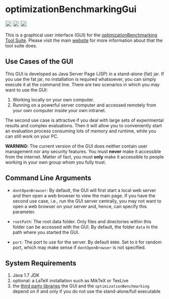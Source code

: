 # optimizationBenchmarkingGui

[<img alt="Codeship Build Status" src="https://img.shields.io/codeship/edbc8170-2b8e-0133-b2b8-16bcb9ef4133.svg" height="20"/>](https://codeship.com/projects/edbc8170-2b8e-0133-b2b8-16bcb9ef4133/status?branch=master)
[<img alt="Semaphore Build Status" src="https://semaphoreci.com/api/v1/projects/188615a7-047a-4302-9233-13313b587066/519593/shields_badge.svg" height="20"/>](https://semaphoreci.com/thomasweise/optimizationbenchmarkinggui)
[<img alt="Snap CI Build Status" src="https://img.shields.io/snap-ci/optimizationBenchmarking/optimizationBenchmarkingGui/master.svg" height="20"/>](https://snap-ci.com/optimizationBenchmarking/optimizationBenchmarkingGui/branch/master)

This is a graphical user interface (GUI) for the [optimizationBenchmarking Tool Suite](http://www.optimizationBenchmarking.org/). Please visit the main [website](http://www.optimizationBenchmarking.org/) for more information about that the tool suite does.

## Use Cases of the GUI

This GUI is developed as Java Server Page (JSP) in a stand-alone (fat) jar. If you use the
fat jar, no installation is required whatsoever, you can simply execute it at the command
line. There are two scenarios in which you may want to use the GUI:

1. Working locally on your own computer.
2. Running on a powerful server computer and accessed remotely from your own computer
   inside your own intranet.

The second use case is attractive if you deal with large sets of experimental results
and complex evaluations. Then it will allow you to conveniently start an evaluation
process consuming lots of memory and runtime, while you can still work on your PC.

**WARNING:** The current version of the GUI does neither contain user management nor
any security features. You must **never** make it accessible from the internet. Matter
of fact, you must **only** make it accessible to people working in your own group whom
you fully trust.

## Command Line Arguments

- `dontOpenBrowser`: By default, the GUI will first start a local web server and then
  open a web browser to view the main page. If you have the second use case, i.e., run
  the GUI server centrally, you may not want to open a web browser on your server and,
  hence, can specify this parameter.
  
- `rootPath`: The root data folder. Only files and directories within this folder can
  be accessed with the GUI. By default, the folder `data` in the path where you started
  the GUI.
  
- `port`: The port to use for the server. By default `8080`. Set to `0` for random port,
  which may make sense if `dontOpenBrowser` is not specified.

## System Requirements

1. Java 1.7 JDK
2. optional: a LaTeX installation such as MikTeX or TexLive
3. the [third party libraries](https://github.com/optimizationBenchmarking/optimizationBenchmarkingGui/blob/master/LICENSE.md) the GUI and the `optimizationBenchmarking` depend on if and only if you do not use the stand-alone/full executable